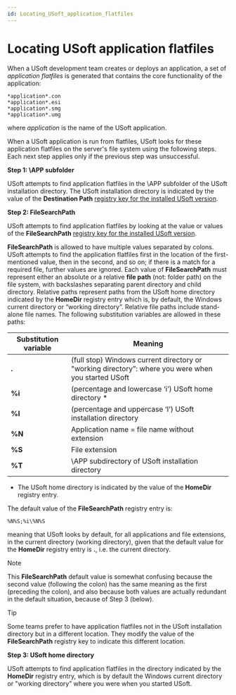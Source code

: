 ```yaml
---
id: Locating_USoft_application_flatfiles
---
```


# Locating USoft application flatfiles

When a USoft development team creates or deploys an application, a set of *application flatfiles* is generated that contains the core functionality of the application:

```
*application*.con
*application*.esi
*application*.smg
*application*.umg
```

where *application* is the name of the USoft application.

When a USoft application is run from flatfiles, USoft looks for these application flatfiles on the server's file system using the following steps. Each next step applies only if the previous step was unsuccessful.

**Step 1: \\APP subfolder**

USoft attempts to find application flatfiles in the \\APP subfolder of the USoft installation directory. The USoft installation directory is indicated by the value of the **Destination Path** [registry key for the installed USoft version](/docs/USoft%20for%20administrators/Understanding%20USoft/USoft%20registry%20keys%20on%20Windows.md).

**Step 2: FileSearchPath**

USoft attempts to find application flatfiles by looking at the value or values of the **FileSearchPath** [registry key for the installed USoft version](/docs/USoft%20for%20administrators/Understanding%20USoft/USoft%20registry%20keys%20on%20Windows.md).

**FileSearchPath** is allowed to have multiple values separated by colons. USoft attempts to find the application flatfiles first in the location of the first-mentioned value, then in the second, and so on; if there is a match for a required file, further values are ignored. Each value of **FileSearchPath** must represent either an absolute or a relative **file path** (not: folder path) on the file system, with backslashes separating parent directory and child directory. Relative paths represent paths from the USoft home directory indicated by the **HomeDir** registry entry which is, by default, the Windows current directory or “working directory”. Relative file paths include stand-alone file names. The following substitution variables are allowed in these paths:

|**Substitution variable**|**Meaning**|
|--------|--------|
|**.**   |(full stop) Windows current directory or "working directory”: where you were when you started USoft|
|**%i**  |(percentage and lowercase ‘i’) USoft home directory *|
|**%I**  |(percentage and uppercase ‘I’) USoft installation directory|
|**%N**  |Application name = file name without extension|
|**%S**  |File extension|
|**%T**  |\\APP subdirectory of USoft installation directory|



* The USoft home directory is indicated by the value of the **HomeDir** registry entry.

The default value of the **FileSearchPath** registry entry is:

```
%N%S;%i\%N%S
```

meaning that USoft looks by default, for all applications and file extensions, in the current directory (working directory), given that the default value for the **HomeDir** registry entry is **.**, i.e. the current directory.

> [!NOTE]
> This **FileSearchPath** default value is somewhat confusing because the second value (following the colon) has the same meaning as the first (preceding the colon), and also because both values are actually redundant in the default situation, because of Step 3 (below).

> [!TIP]
> Some teams prefer to have application flatfiles not in the USoft installation directory but in a different location. They modify the value of the **FileSearchPath** registry key to indicate this different location.

**Step 3: USoft home directory**

USoft attempts to find application flatfiles in the directory indicated by the **HomeDir** registry entry, which is by default the Windows current directory or "working directory” where you were when you started USoft.